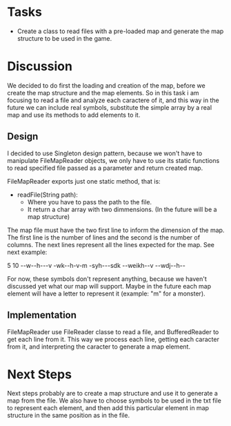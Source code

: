Tasks
=====
- Create a class to read files with a pre-loaded map and generate the map
structure to be used in the game.

Discussion
==========
We decided to do first the loading and creation of the map, before we create the
map structure and the map elements. So in this task i am focusing to read a file
and analyze each caractere of it, and this way in the future we can include real
symbols, substitute the simple array by a real map and use its methods to add
elements to it.

Design
------
I decided to use Singleton design pattern, because we won't have to manipulate
FileMapReader objects, we only have to use its static functions to read
specified file passed as a parameter and return created map.

FileMapReader exports just one static method, that is:
- readFile(String path):
  - Where you have to pass the path to the file.
  - It return a char array with two dimmensions.
    (In the future will be a map structure)

The map file must have the two first line to inform the dimension of the map.
The first line is the number of lines and the second is the number of columns.
The next lines represent all the lines expected for the map. See next example:

5
10
--w--h---v
-wk--h-v-m
-syh---sdk
--weikh--v
--wdj--h--

For now, these symbols don't represent anything, because we haven't discussed
yet what our map will support. Maybe in the future each map element will have a
letter to represent it (example: "m" for a monster).

Implementation
--------------
FileMapReader use FileReader classe to read a file, and BufferedReader to get
each line from it. This way we process each line, getting each caracter from it,
and interpreting the caracter to generate a map element.

Next Steps
==========
Next steps probably are to create a map structure and use it to generate a map
from the file. We also have to choose symbols to be used in the txt file to
represent each element, and then add this particular element in map structure
in the same position as in the file.
